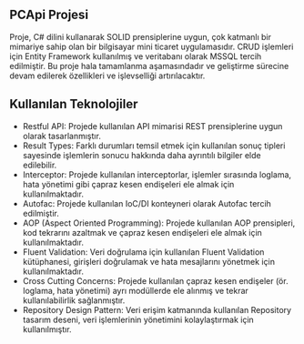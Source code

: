 ## PCApi Projesi 
 
 Proje, C# dilini kullanarak SOLID prensiplerine uygun, çok katmanlı bir mimariye sahip olan bir bilgisayar mini ticaret uygulamasıdır. CRUD işlemleri için Entity Framework kullanılmış ve veritabanı olarak MSSQL tercih edilmiştir. Bu proje hala tamamlanma aşamasındadır ve geliştirme sürecine devam edilerek özellikleri ve işlevselliği artırılacaktır.

## Kullanılan Teknolojiler

- Restful API: Projede kullanılan API mimarisi REST prensiplerine uygun olarak tasarlanmıştır.
- Result Types: Farklı durumları temsil etmek için kullanılan sonuç tipleri sayesinde işlemlerin sonucu hakkında daha ayrıntılı bilgiler elde edilebilir.
- Interceptor: Projede kullanılan interceptorlar, işlemler sırasında loglama, hata yönetimi gibi çapraz kesen endişeleri ele almak için kullanılmaktadır.
- Autofac: Projede kullanılan IoC/DI konteyneri olarak Autofac tercih edilmiştir.
- AOP (Aspect Oriented Programming): Projede kullanılan AOP prensipleri, kod tekrarını azaltmak ve çapraz kesen endişeleri ele almak için kullanılmaktadır.
- Fluent Validation: Veri doğrulama için kullanılan Fluent Validation kütüphanesi, girişleri doğrulamak ve hata mesajlarını yönetmek için kullanılmaktadır.
- Cross Cutting Concerns: Projede kullanılan çapraz kesen endişeler (ör. loglama, hata yönetimi) ayrı modüllerde ele alınmış ve tekrar kullanılabilirlik sağlanmıştır.
- Repository Design Pattern: Veri erişim katmanında kullanılan Repository tasarım deseni, veri işlemlerinin yönetimini kolaylaştırmak için kullanılmıştır.

